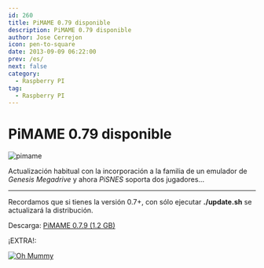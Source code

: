 ```yaml
---
id: 260
title: PiMAME 0.79 disponible
description: PiMAME 0.79 disponible
author: Jose Cerrejon
icon: pen-to-square
date: 2013-09-09 06:22:00
prev: /es/
next: false
category:
  - Raspberry PI
tag:
  - Raspberry PI
---
```


# PiMAME 0.79 disponible

![pimame](/images/PiMAME.jpg)

Actualización habitual con la incorporación a la familia de un emulador de *Genesis Megadrive* y ahora *PiSNES* soporta dos jugadores...

- - -
Recordamos que si tienes la versión 0.7+, con sólo ejecutar **./update.sh** se actualizará la distribución.

Descarga: [PiMAME 0.7.9 (1.2 GB)](http://sourceforge.net/projects/pimame/files/pimame-0.7.9.img.zip/download)

¡EXTRA!:

<a href="http://cloudstor.es/file/Qs_7h/">![Oh Mummy](/images/2013/09/ohmummy.jpg "¡Descarga y juega Oh Mummy!")</a>
